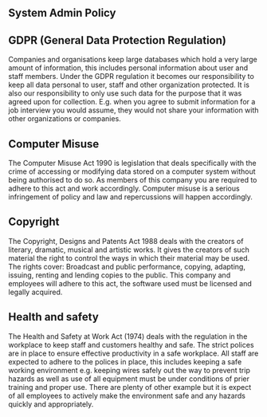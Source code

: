 ## System Admin Policy

## GDPR (General Data Protection Regulation)
Companies and organisations keep large databases which hold a very large amount of information, this includes personal information about user and staff members. Under the GDPR regulation it becomes our responsibility to keep all data personal to user, staff and other organization protected. It is also our responsibility to only use such data for the purpose that it was agreed upon for collection. E.g. when you agree to submit information for a job interview you would assume, they would not share your information with other organizations or companies. 

## Computer Misuse 
The Computer Misuse Act 1990 is legislation that deals specifically with the crime of accessing or modifying data stored on a computer system without being authorised to do so. As members of this company you are required to adhere to this act and work accordingly. Computer misuse is a serious infringement of policy and law and repercussions will happen accordingly.

## Copyright 
The Copyright, Designs and Patents Act 1988 deals with the creators of literary, dramatic, musical and artistic works. It gives the creators of such material the right to control the ways in which their material may be used. The rights cover: Broadcast and public performance, copying, adapting, issuing, renting and lending copies to the public. This company and employees will adhere to this act, the software used must be licensed and legally acquired.  

## Health and safety
The Health and Safety at Work Act (1974) deals with the regulation in the workplace to keep staff and customers healthy and safe. The strict polices are in place to ensure effective productivity in a safe workplace. All staff are expected to adhere to the polices in place, this includes keeping a safe working environment e.g. keeping wires safely out the way to prevent trip hazards as well as use of all equipment must be under conditions of prier training and proper use. There are plenty of other example but it is expect of all employees to actively make the environment safe and any hazards quickly and appropriately.
